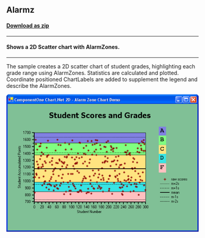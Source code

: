 ## Alarmz
#### [Download as zip](https://minhaskamal.github.io/DownGit/#/home?url=https://github.com/GrapeCity/ComponentOne-WinForms-Samples/tree/master/NetFramework\Charts\CS\Alarmz)
____
#### Shows a 2D Scatter chart with AlarmZones.
____
The sample creates a 2D scatter chart of student grades, highlighting each grade range using AlarmZones. Statistics are calculated and plotted. Coordinate positioned ChartLabels are added to supplement the legend and describe the AlarmZones.

![screenshot](screenshot.png)
